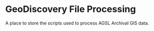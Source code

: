 # GeoDiscovery File Processing

A place to store the scripts used to process AGSL Archival GIS data.